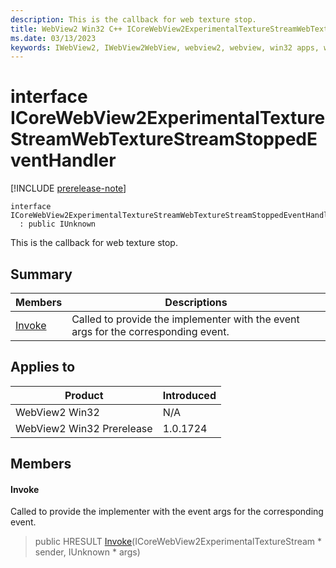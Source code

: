 ```yaml
---
description: This is the callback for web texture stop.
title: WebView2 Win32 C++ ICoreWebView2ExperimentalTextureStreamWebTextureStreamStoppedEventHandler
ms.date: 03/13/2023
keywords: IWebView2, IWebView2WebView, webview2, webview, win32 apps, win32, edge, ICoreWebView2, ICoreWebView2Controller, browser control, edge html, ICoreWebView2ExperimentalTextureStreamWebTextureStreamStoppedEventHandler
---
```


# interface ICoreWebView2ExperimentalTextureStreamWebTextureStreamStoppedEventHandler

[!INCLUDE [prerelease-note](../includes/prerelease-note.md)]

```
interface ICoreWebView2ExperimentalTextureStreamWebTextureStreamStoppedEventHandler
  : public IUnknown
```

This is the callback for web texture stop.

## Summary

 Members                        | Descriptions
--------------------------------|---------------------------------------------
[Invoke](#invoke) | Called to provide the implementer with the event args for the corresponding event.

## Applies to

Product                         | Introduced
--------------------------------|---------------------------------------------
WebView2 Win32            |    N/A
WebView2 Win32 Prerelease |    1.0.1724

## Members

#### Invoke

Called to provide the implementer with the event args for the corresponding event.

> public HRESULT [Invoke](#invoke)(ICoreWebView2ExperimentalTextureStream * sender, IUnknown * args)

